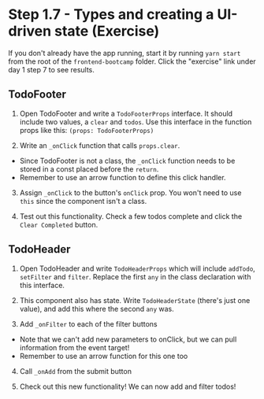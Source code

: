 # Step 1.7 - Types and creating a UI-driven state (Exercise)

If you don't already have the app running, start it by running `yarn start` from the root of the `frontend-bootcamp` folder. Click the "exercise" link under day 1 step 7 to see results.

## TodoFooter

1. Open TodoFooter and write a `TodoFooterProps` interface. It should include two values, a `clear` and `todos`. Use this interface in the function props like this: `(props: TodoFooterProps)`

2. Write an `_onClick` function that calls `props.clear`.

- Since TodoFooter is not a class, the `_onClick` function needs to be stored in a const placed before the `return`.
- Remember to use an arrow function to define this click handler.

3. Assign `_onClick` to the button's `onClick` prop. You won't need to use `this` since the component isn't a class.

4. Test out this functionality. Check a few todos complete and click the `Clear Completed` button.

## TodoHeader

1. Open TodoHeader and write `TodoHeaderProps` which will include `addTodo`, `setFilter` and `filter`. Replace the first `any` in the class declaration with this interface.

2. This component also has state. Write `TodoHeaderState` (there's just one value), and add this where the second `any` was.

3. Add `_onFilter` to each of the filter buttons

- Note that we can't add new parameters to onClick, but we can pull information from the event target!
- Remember to use an arrow function for this one too

4. Call `_onAdd` from the submit button

5. Check out this new functionality! We can now add and filter todos!

